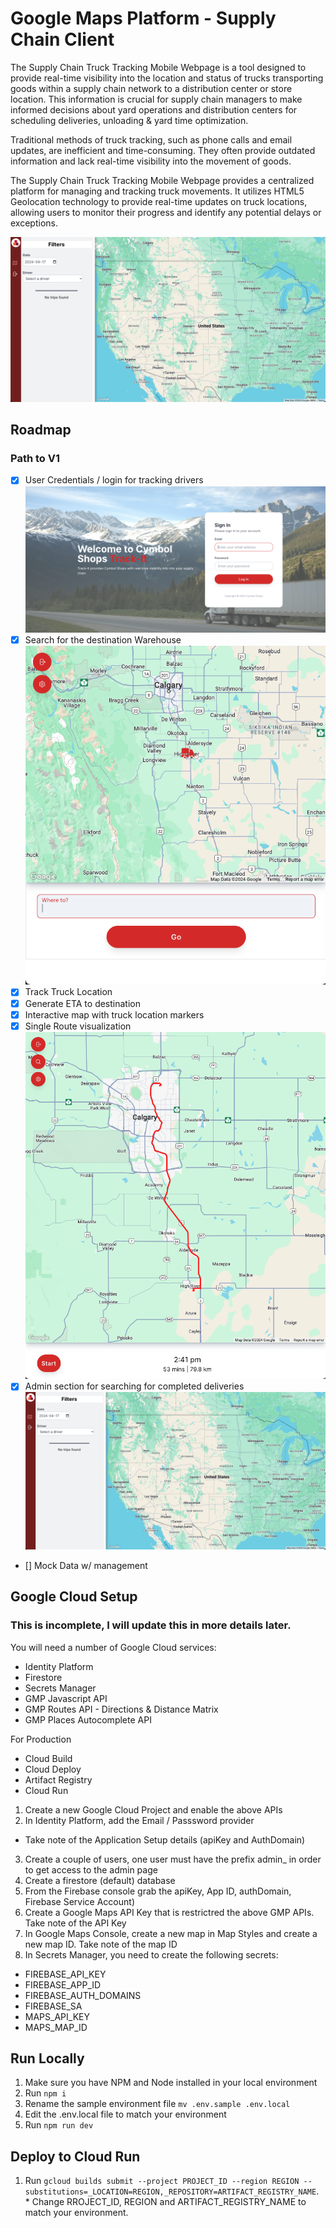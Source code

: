 # Google Maps Platform - Supply Chain Client

The Supply Chain Truck Tracking Mobile Webpage is a tool designed to provide real-time visibility into the location and status of trucks transporting goods within a supply chain network to a distribution center or store location. This information is crucial for supply chain managers to make informed decisions about yard operations and distribution centers  for scheduling deliveries, unloading & yard time optimization. 

Traditional methods of truck tracking, such as phone calls and email updates, are inefficient and time-consuming. They often provide outdated information and lack real-time visibility into the movement of goods.

The Supply Chain Truck Tracking Mobile Webpage provides a centralized platform for managing and tracking truck movements. It utilizes HTML5 Geolocation technology to provide real-time updates on truck locations, allowing users to monitor their progress and identify any potential delays or exceptions.



![admin](./docs/admin.png)

## Roadmap

### Path to V1

- [x] User Credentials / login for tracking drivers
![trackit](./docs/Track-It.png)
- [x] Search for the destination Warehouse
![search](./docs/search.png)
- [x] Track Truck Location
- [x] Generate ETA to destination
- [x] Interactive map with truck location markers
- [x] Single Route visualization
![routes](./docs/routes.png)
- [x] Admin section for searching for completed deliveries
![admin](./docs/admin.png)
- [] Mock Data w/ management

## Google Cloud Setup
### This is incomplete, I will update this in more details later.

You will need a number of Google Cloud services:

- Identity Platform
- Firestore
- Secrets Manager
- GMP Javascript API
- GMP Routes API - Directions & Distance Matrix
- GMP Places Autocomplete API

For Production
- Cloud Build
- Cloud Deploy
- Artifact Registry
- Cloud Run

1. Create a new Google Cloud Project and enable the above APIs
2. In Identity Platform, add the Email / Passsword provider
  - Take note of the Application Setup details (apiKey and AuthDomain)
3. Create a couple of users, one user must have the prefix admin_ in order to get access to the admin page
4. Create a firestore (default) database
5. From the Firebase console grab the apiKey, App ID, authDomain, Firebase Service Account)
6. Create a Google Maps API Key that is restrictred the above GMP APIs. Take note of the API Key
7. In Google Maps Console, create a new map in Map Styles and create a new map ID. Take note of the map ID
8. In Secrets Manager, you need to create the following secrets:
  - FIREBASE_API_KEY
  - FIREBASE_APP_ID
  - FIREBASE_AUTH_DOMAINS
  - FIREBASE_SA
  - MAPS_API_KEY
  - MAPS_MAP_ID

## Run Locally

1. Make sure you have NPM and Node installed in your local environment
2. Run `npm i`
3. Rename the sample environment file `mv .env.sample .env.local`
4. Edit the .env.local file to match your environment
5. Run `npm run dev`

## Deploy to Cloud Run

1. Run `gcloud builds submit --project PROJECT_ID --region REGION --substitutions=_LOCATION=REGION,_REPOSITORY=ARTIFACT_REGISTRY_NAME`. * Change RROJECT_ID, REGION and ARTIFACT_REGISTRY_NAME to match your environment.
